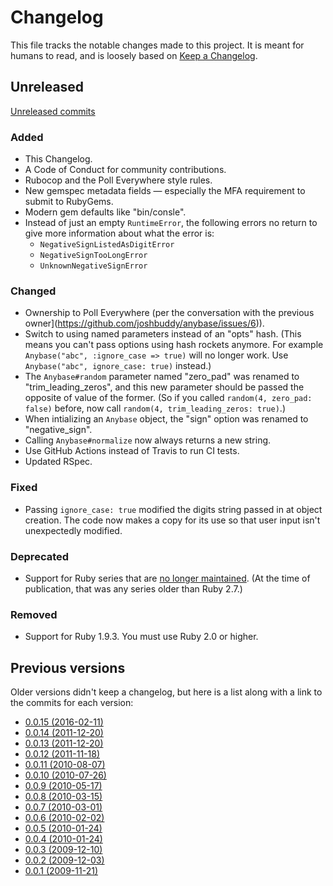 # Changelog

This file tracks the notable changes made to this project. It is meant for humans to read,
and is loosely based on [Keep a Changelog](https://keepachangelog.com/en/1.0.0/).

## Unreleased

[Unreleased commits](https://github.com/polleverywhere/anybase/compare/v0.0.15...HEAD)

### Added

- This Changelog.
- A Code of Conduct for community contributions.
- Rubocop and the Poll Everywhere style rules.
- New gemspec metadata fields — especially the MFA requirement to submit to RubyGems.
- Modern gem defaults like "bin/consle".
- Instead of just an empty `RuntimeError`, the following errors no return to give more
  information about what the error is:
  + `NegativeSignListedAsDigitError`
  + `NegativeSignTooLongError`
  + `UnknownNegativeSignError`

### Changed

- Ownership to Poll Everywhere (per the conversation with the previous owner](https://github.com/joshbuddy/anybase/issues/6)).
- Switch to using named parameters instead of an "opts" hash. (This means you can't pass
  options using hash rockets anymore. For example `Anybase("abc", :ignore_case => true)` will
  no longer work. Use `Anybase("abc", ignore_case: true)` instead.)
- The `Anybase#random` parameter named "zero_pad" was renamed to "trim_leading_zeros", and
  this new parameter should be passed the opposite of value of the former. (So if you called
  `random(4, zero_pad: false)` before, now call `random(4, trim_leading_zeros: true)`.)
- When intializing an `Anybase` object, the "sign" option was renamed to "negative_sign".
- Calling `Anybase#normalize` now always returns a new string.
- Use GitHub Actions instead of Travis to run CI tests.
- Updated RSpec.


### Fixed

- Passing `ignore_case: true` modified the digits string passed in at object creation. The
  code now makes a copy for its use so that user input isn't unexpectedly modified.

### Deprecated

- Support for Ruby series that are [no longer maintained](https://www.ruby-lang.org/en/downloads/branches/).
  (At the time of publication, that was any series older than Ruby 2.7.)

### Removed

- Support for Ruby 1.9.3. You must use Ruby 2.0 or higher.


## Previous versions

Older versions didn't keep a changelog, but here is a list along with a link to the commits
for each version:

- [0.0.15 (2016-02-11)](https://github.com/polleverywhere/anybase/compare/v0.0.14...v0.0.15)
- [0.0.14 (2011-12-20)](https://github.com/polleverywhere/anybase/compare/v0.0.13...v0.0.14)
- [0.0.13 (2011-12-20)](https://github.com/polleverywhere/anybase/compare/v0.0.12...v0.0.13)
- [0.0.12 (2011-11-18)](https://github.com/polleverywhere/anybase/compare/v0.0.11...v0.0.12)
- [0.0.11 (2010-08-07)](https://github.com/polleverywhere/anybase/compare/v0.0.10...v0.0.11)
- [0.0.10 (2010-07-26)](https://github.com/polleverywhere/anybase/compare/v0.0.9...v0.0.10)
- [0.0.9 (2010-05-17)](https://github.com/polleverywhere/anybase/compare/v0.0.8...v0.0.9)
- [0.0.8 (2010-03-15)](https://github.com/polleverywhere/anybase/compare/v0.0.7...v0.0.8)
- [0.0.7 (2010-03-01)](https://github.com/polleverywhere/anybase/compare/v0.0.6...v0.0.7)
- [0.0.6 (2010-02-02)](https://github.com/polleverywhere/anybase/compare/v0.0.5...v0.0.6)
- [0.0.5 (2010-01-24)](https://github.com/polleverywhere/anybase/compare/v0.0.4...v0.0.5)
- [0.0.4 (2010-01-24)](https://github.com/polleverywhere/anybase/compare/v0.0.3...v0.0.4)
- [0.0.3 (2009-12-10)](https://github.com/polleverywhere/anybase/compare/v0.0.2...v0.0.3)
- [0.0.2 (2009-12-03)](https://github.com/polleverywhere/anybase/compare/v0.0.1...v0.0.2)
- [0.0.1 (2009-11-21)](https://github.com/polleverywhere/anybase/releases/tag/v0.0.1)
